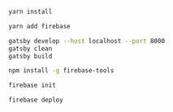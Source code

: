 ```sh
yarn install
```

```sh
yarn add firebase
```

```sh
gatsby develop --host localhost --port 8000
gatsby clean
gatsby build
```

```sh
npm install -g firebase-tools

firebase init

firebase deploy
```